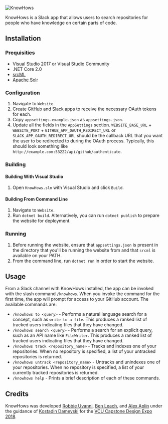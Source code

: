 ![KnowHows](https://raw.githubusercontent.com/vcu-swim-lab/KnowHows/master/docs/logo.png)

KnowHows is a Slack app that allows users to search repositories for people who have knowledge on certain parts of code.

## Installation
### Prequisities
* Visual Studio 2017 or Visual Studio Community
* .NET Core 2.0
* [srcML](http://www.srcml.org/)
* [Apache Solr](https://lucene.apache.org/solr/)

### Configuration
1. Navigate to `Website`.
3. Create GitHub and Slack apps to receive the necessary OAuth tokens for each.
2. Copy `appsettings.example.json` as `appsettings.json`.
3. Update all the fields in the `AppSettings` section. `WEBSITE_BASE_URL` + `WEBSITE_PORT` + `GITHUB_APP_OAUTH_REDIRECT_URL` or `SLACK_APP_OAUTH_REDIRECT_URL` should be the callback URL that you want the user to be redirected to during the OAuth process. Typically, this should look something like `http://example.com:53222/api/github/authenticate`.

### Building
#### Building With Visual Studio
1. Open `KnowHows.sln` with Visual Studio and click `Build`.

#### Building From Command Line
1. Navigate to `Website`.
2. Run `dotnet build`. Alternatively, you can run `dotnet publish` to prepare the website for deployment.

### Running
1. Before running the website, ensure that `appsettings.json` is present in the directory that you'll be running the website from and that `srcml` is available on your PATH.
2. From the command line, run `dotnet run` in order to start the website.

## Usage
From a Slack channel with KnowHows installed, the app can be invoked with the slash command `/knowhows`. When you invoke the command for the first time, the app will prompt for access to your GitHub account. The available commands are:

- `/knowhows to <query>` - Performs a natural language search for a concept, such as `write to a file`. This produces a ranked list of tracked users indicating files that they have changed.
- `/knowhows search <query>` - Performs a search for an explicit query, such as an API name like `FileWriter`. This produces a ranked list of tracked users indicating files that they have changed.
- `/knowhows track <repository_name>` - Tracks and indexes one of your repositories. When no repository is specified, a list of your untracked repositories is returned.
- `/knowhows untrack <repository_name>` - Untracks and unindexes one of your repositories. When no repository is specified, a list of your currently tracked repositories is returned.
- `/knowhows help` - Prints a brief description of each of these commands.

## Credits
KnowHows was developed [Robbie Uvanni](https://github.com/seefo), [Ben Leach](https://github.com/broem), and [Alex Aplin](https://github.com/AlexAplin) under the guidance of [Kostadin Damevski](https://egr.vcu.edu/directory/kostadindamevski/) for the [VCU Capstone Design Expo 2018](https://egr.vcu.edu/capstone/).
